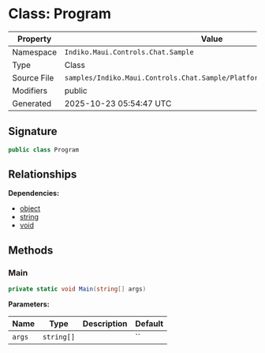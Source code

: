# Class: Program

| Property | Value |
|----------|-------|
| Namespace | `Indiko.Maui.Controls.Chat.Sample` |
| Type | Class |
| Source File | `samples/Indiko.Maui.Controls.Chat.Sample/Platforms/MacCatalyst/Program.cs` |
| Modifiers | public |
| Generated | 2025-10-23 05:54:47 UTC |

## Signature

```csharp
public class Program
```

## Relationships

**Dependencies:**
- [object](object.md)
- [string](string.md)
- [void](void.md)

## Methods

### Main

```csharp
private static void Main(string[] args)
```

**Parameters:**

| Name | Type | Description | Default |
|------|------|-------------|---------|
| `args` | `string[]` |  | `` |

